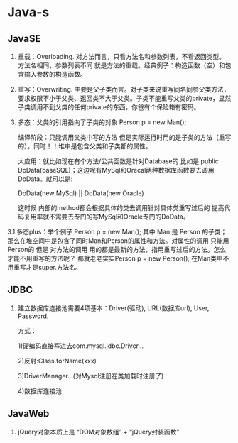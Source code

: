 # Java-s

## JavaSE

1. 重载：Overloading. 对方法而言，只看方法名和参数列表，不看返回类型。方法名相同，参数列表不同 就是方法的重载。经典例子：构造函数（空）和包含输入参数的构造函数。

2. 重写：Overwriting. 主要是父子类而言。对子类来说重写同名同参父类方法，要求权限不小于父类、返回类不大于父类。子类不能重写父类的private，显然子类调用不到父类的任何private的东西，你爸有个保险箱有密码。

3. 多态：父类的引用指向了子类的对象 Person p = new Man();

    编译阶段：只能调用父类中写的方法 但是实际运行时用的是子类的方法（重写的）。同时！！堆中是包含父类和子类都的属性。

    大应用：就比如现在有个方法/公共函数是针对Database的 比如是 public DoData(baseSQL)；这边呢有MySql和Orecal两种数据库函数要去调用DoData。就可以是:

    DoData(new MySql) || DoData(new Oracle)

    这时候 内部的method都会根据具体的类去调用针对具体类重写过后的 提高代码复用率就不需要去专门的写MySql和Oracle专门的DoData。
    
3.1 多态plus：举个例子 Person p = new Man(); 其中 Man 是 Person 的子类；那么在堆空间中是包含了同时Man和Person的属性和方法。对属性的调用 只能用Person的 但是 对方法的调用 用的都是最新的方法，指用重写过后的方法。怎么才能不用重写的方法呢？ 那就老老实实Person p = new Person(); 在Man类中不用重写才是super.方法名。

## JDBC

1. 建立数据库连接池需要4项基本：Driver(驱动), URL(数据库url), User, Password. 

   方式：
   
   1)硬编码直接写进去com.mysql.jdbc.Driver...

   2)反射:Class.forName(xxx)
   
   3)DriverManager...(对Mysql注册在类加载时注册了)
   
   4)数据库连接池

## JavaWeb

1. jQuery对象本质上是 “DOM对象数组” + “jQuery封装函数”
